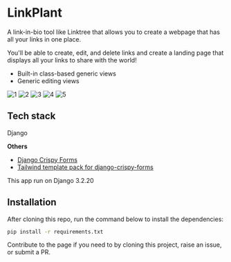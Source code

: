 # LinkPlant
A link-in-bio tool like Linktree that allows you to create a webpage that has all your links in one place.

You'll be able to create, edit, and delete links and create a landing page that displays all your links to share with the world!

- Built-in class-based generic views
- Generic editing views


![1](https://github.com/Terieyenike/django-projs/assets/25850598/acf58661-9234-4827-93c2-f8b14bdaa63e)
![2](https://github.com/Terieyenike/django-projs/assets/25850598/0f2088ae-2a1d-42fb-86b8-e73f6202977c)
![3](https://github.com/Terieyenike/django-projs/assets/25850598/d72c59b0-0612-4fe7-942c-85fc93e2231b)
![4](https://github.com/Terieyenike/django-projs/assets/25850598/9270ebb2-f038-450a-b22d-73f2027404d2)
![5](https://github.com/Terieyenike/django-projs/assets/25850598/6c364487-e738-4135-a880-e5b9f6257152)

## Tech stack
Django

**Others**

- [Django Crispy Forms](https://django-crispy-forms.readthedocs.io/en/latest/)
- [Tailwind template pack for django-crispy-forms](https://github.com/django-crispy-forms/crispy-tailwind)

This app run on Django 3.2.20

## Installation

After cloning this repo, run the command below to install the dependencies:

```zsh
pip install -r requirements.txt
```

Contribute to the page if you need to by cloning this project, raise an issue, or submit a PR.
